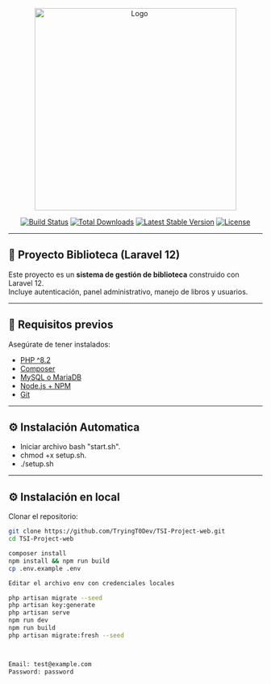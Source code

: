 
<p align="center">
  <a href="https://www.youtube.com/watch?v=yIpxrDfX6ek" target="_blank">
    <img src="https://pnganime.com/images/download/luffy-gear-5-colored-transparent-png" width="400" alt="Logo">
  </a>
</p>

<p align="center">
<a href="https://github.com/laravel/framework/actions"><img src="https://github.com/laravel/framework/workflows/tests/badge.svg" alt="Build Status"></a>
<a href="https://packagist.org/packages/laravel/framework"><img src="https://img.shields.io/packagist/dt/laravel/framework" alt="Total Downloads"></a>
<a href="https://packagist.org/packages/laravel/framework"><img src="https://img.shields.io/packagist/v/laravel/framework" alt="Latest Stable Version"></a>
<a href="https://packagist.org/packages/laravel/framework"><img src="https://img.shields.io/packagist/l/laravel/framework" alt="License"></a>
</p>

---

## 📖 Proyecto Biblioteca (Laravel 12)

Este proyecto es un **sistema de gestión de biblioteca** construido con Laravel 12.  
Incluye autenticación, panel administrativo, manejo de libros y usuarios.  

---

## 🚀 Requisitos previos

Asegúrate de tener instalados:

- [PHP ^8.2](https://www.php.net/)
- [Composer](https://getcomposer.org/)
- [MySQL o MariaDB](https://www.mysql.com/)
- [Node.js + NPM](https://nodejs.org/)
- [Git](https://git-scm.com/)

---
## ⚙️ Instalación Automatica
- Iniciar archivo bash "start.sh".
- chmod +x setup.sh.
- ./setup.sh
---
## ⚙️ Instalación en local

Clonar el repositorio:

```bash
git clone https://github.com/TryingT0Dev/TSI-Project-web.git
cd TSI-Project-web

composer install
npm install && npm run build
cp .env.example .env

Editar el archivo env con credenciales locales

php artisan migrate --seed
php artisan key:generate
php artisan serve
npm run dev
npm run build
php artisan migrate:fresh --seed



Email: test@example.com
Password: password
